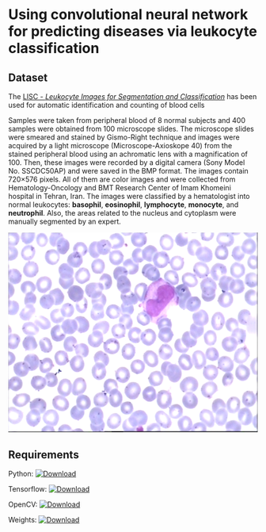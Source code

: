 # Using convolutional neural network for predicting diseases via leukocyte classification 

## Dataset 

The [LISC - *Leukocyte Images for Segmentation and Classification*](http://users.cecs.anu.edu.au/~hrezatofighi/Data/Leukocyte%20Data.htm) has been used for automatic identification and counting of blood cells

Samples were taken from peripheral blood of 8 normal subjects and 400 samples were obtained from 100 microscope slides. The microscope slides were smeared and stained by Gismo-Right technique and images were acquired by a light microscope (Microscope-Axioskope 40) from the stained peripheral blood using an achromatic lens with a magnification of 100. Then, these images were recorded by a digital camera (Sony Model No. SSCDC50AP) and were saved in the BMP format. The images contain 720×576 pixels.
All of them are color images and were collected from Hematology-Oncology and BMT Research Center of Imam Khomeini hospital in Tehran, Iran. The images were classified by a hematologist into normal leukocytes: **basophil**, **eosinophil**, **lymphocyte**, **monocyte**, and **neutrophil**. Also, the areas related to the nucleus and cytoplasm were manually segmented by an expert.

<p align="center">
  <img src="https://github.com/BTrDung/Complex/blob/master/CreProjCBC/4.bmp" width="700">
</p>

## Requirements
Python: [![Download](https://img.shields.io/badge/download-3.8.11-blue.svg?longCache=true&style=flat&logo=python)](https://www.python.org/downloads/release/python-3811/) 
 
Tensorflow: [![Download](https://img.shields.io/badge/download-2.4.1-blue.svg?longCache=true&style=flat&logo=tensorflow)](https://www.tensorflow.org/) 

OpenCV: [![Download](https://img.shields.io/badge/download-4.5.2.54-blue.svg?longCache=true&style=flat&logo=opencv)](https://opencv.org/) 

Weights: [![Download](https://img.shields.io/badge/download-vgg16.h5-blue.svg?longCache=true&style=flat&logo=google-drive)](https://drive.google.com/drive/folders/13CAH4i3mEc0Ybk14_UJFEJsg_1NTcJIT?usp=sharing) 
